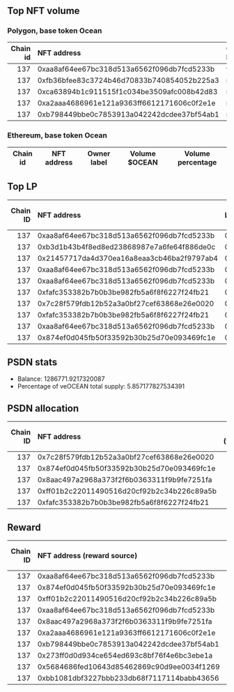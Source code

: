 # 
## Top NFT volume
### Polygon, base token Ocean
|   Chain id | NFT address                                | Owner label   |   Volume $mOCEAN |   Volume percentage |
|-----------:|:-------------------------------------------|:--------------|-----------------:|--------------------:|
|        137 | 0xaa8af64ee67bc318d513a6562f096db7fcd5233b | wallet_4      |           330000 |            13.0779  |
|        137 | 0xfb36bfee83c3724b46d70833b740854052b225a3 | nan           |           298101 |            11.8138  |
|        137 | 0xca63894b1c911515f1c034be3509afc008b42d83 | nan           |           267725 |            10.6099  |
|        137 | 0xa2aaa4686961e121a9363ff6612171606c0f2e1e | nan           |           225000 |             8.91677 |
|        137 | 0xb798449bbe0c7853913a042242dcdee37bf54ab1 | nan           |           225000 |             8.91677 |

### Ethereum, base token Ocean
| Chain id   | NFT address   | Owner label   | Volume $OCEAN   | Volume percentage   |
|------------|---------------|---------------|-----------------|---------------------|

## Top LP
|   Chain ID | NFT address                                | LP address   |   Allocation (veOCEAN) |   Percent of its balance | LP label   |
|-----------:|:-------------------------------------------|:-------------|-----------------------:|-------------------------:|:-----------|
|        137 | 0xaa8af64ee67bc318d513a6562f096db7fcd5233b | 0xf0a88025   |                 542396 |                 0.89     | wallet_1   |
|        137 | 0xb3d1b43b4f8ed8ed23868987e7a6fe64f886de0c | 0x663052ad   |                 499320 |                 1        | wallet_3   |
|        137 | 0x21457717da4d370ea16a8eaa3cb46ba2f9797ab4 | 0x8978be1b   |                 399854 |                 1        | wallet_5   |
|        137 | 0xaa8af64ee67bc318d513a6562f096db7fcd5233b | 0xcf8a4b99   |                 248215 |                 0.885    | wallet_2   |
|        137 | 0xaa8af64ee67bc318d513a6562f096db7fcd5233b | 0x655efe6e   |                 168522 |                 0.89     | wallet_6   |
|        137 | 0xfafc353382b7b0b3be982fb5a6f8f6227f24fb21 | 0x5cdc664b   |                 148474 |                 0.98     | unknown    |
|        137 | 0x7c28f579fdb12b52a3a0bf27cef63868e26e0020 | 0x8475b523   |                 131884 |                 0.102492 | psdn       |
|        137 | 0xfafc353382b7b0b3be982fb5a6f8f6227f24fb21 | 0xb1e24789   |                 130915 |                 0.925    | unknown    |
|        137 | 0xaa8af64ee67bc318d513a6562f096db7fcd5233b | 0xf062d1b3   |                 120149 |                 0.465    | wallet_8   |
|        137 | 0x874ef0d045fb50f33592b30b25d70e093469fc1e | 0x8475b523   |                 112690 |                 0.087576 | psdn       |

## PSDN stats
- Balance: 1286771.9217320087
- Percentage of veOCEAN total supply: 5.857177827534391
## PSDN allocation
|   Chain ID | NFT address                                |   Allocation (veOCEAN) |   Percent of its balance |
|-----------:|:-------------------------------------------|-----------------------:|-------------------------:|
|        137 | 0x7c28f579fdb12b52a3a0bf27cef63868e26e0020 |                 131884 |                 0.102492 |
|        137 | 0x874ef0d045fb50f33592b30b25d70e093469fc1e |                 112690 |                 0.087576 |
|        137 | 0x8aac497a2968a373f2f6b0363311f9b9fe7251fa |                 112289 |                 0.087264 |
|        137 | 0xff01b2c22011490516d20cf92b2c34b226c89a5b |                 111980 |                 0.087024 |
|        137 | 0xfafc353382b7b0b3be982fb5a6f8f6227f24fb21 |                 111980 |                 0.087024 |

## Reward
|   Chain ID | NFT address (reward source)                | LP address   |   Reward amount (OCEAN) | LP label   |
|-----------:|:-------------------------------------------|:-------------|------------------------:|:-----------|
|        137 | 0xaa8af64ee67bc318d513a6562f096db7fcd5233b | 0xf0a88025   |                2692.01  | wallet_1   |
|        137 | 0x874ef0d045fb50f33592b30b25d70e093469fc1e | 0x8475b523   |                1771.15  | psdn       |
|        137 | 0xff01b2c22011490516d20cf92b2c34b226c89a5b | 0x8475b523   |                1755.92  | psdn       |
|        137 | 0xaa8af64ee67bc318d513a6562f096db7fcd5233b | 0xcf8a4b99   |                1231.94  | wallet_2   |
|        137 | 0x8aac497a2968a373f2f6b0363311f9b9fe7251fa | 0x8475b523   |                1043.34  | psdn       |
|        137 | 0xa2aaa4686961e121a9363ff6612171606c0f2e1e | 0x8475b523   |                 969.791 | psdn       |
|        137 | 0xb798449bbe0c7853913a042242dcdee37bf54ab1 | 0x8475b523   |                 969.791 | psdn       |
|        137 | 0x273ff0d0d934ce654ed693c8bf76f4e6bc3ebe1a | 0x8475b523   |                 964.937 | psdn       |
|        137 | 0x5684686fed10643d85462869c90d9ee0034f1269 | 0x8475b523   |                 964.937 | psdn       |
|        137 | 0xbb1081dbf3227bbb233db68f7117114babb43656 | 0x8475b523   |                 964.937 | psdn       |
